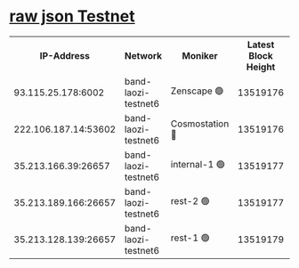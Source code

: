 
[raw json Testnet](https://rpc-check.bandt.stavr.tech/bandt/rpcbandt_result.json)
=

<table><tr><th>IP-Address</th><th>Network</th><th>Moniker</th><th>Latest Block Height</th><th>Earliest Block Height</th><th>Catching Up</th><th>Voting Power</th><th>Scan Time</th></tr><tr><td>93.115.25.178:6002</td><td>band-laozi-testnet6</td><td>Zenscape 🟢</td><td>13519176</td><td>12460001</td><td>False</td><td>0</td><td>2023-12-03T22:12:23.214573948UTC</td></tr><tr><td>222.106.187.14:53602</td><td>band-laozi-testnet6</td><td>Cosmostation 🔴</td><td>13519176</td><td>13177501</td><td>False</td><td>2203223</td><td>2023-12-03T22:12:24.783792935UTC</td></tr><tr><td>35.213.166.39:26657</td><td>band-laozi-testnet6</td><td>internal-1 🟢</td><td>13519177</td><td>13419177</td><td>False</td><td>0</td><td>2023-12-03T22:12:26.013158091UTC</td></tr><tr><td>35.213.189.166:26657</td><td>band-laozi-testnet6</td><td>rest-2 🟢</td><td>13519177</td><td>13419177</td><td>False</td><td>0</td><td>2023-12-03T22:12:27.188215099UTC</td></tr><tr><td>35.213.128.139:26657</td><td>band-laozi-testnet6</td><td>rest-1 🟢</td><td>13519179</td><td>13419179</td><td>False</td><td>0</td><td>2023-12-03T22:12:32.601922607UTC</td></tr></table>
